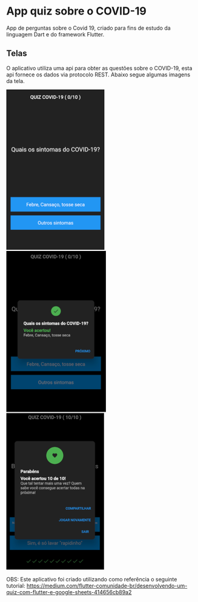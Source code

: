 # App quiz sobre o COVID-19

App de perguntas sobre o Covid 19, criado para fins de estudo da linguagem Dart e do framework Flutter.

## Telas

O aplicativo utiliza uma api para obter as questões sobre o COVID-19, esta api fornece os dados via protocolo REST. Abaixo segue algumas imagens da tela.

![](screens/tela1.png) ![](screens/tela2.png) ![](screens/tela3.png)


OBS: Este aplicativo foi criado utilizando como referência o seguinte tutorial: https://medium.com/flutter-comunidade-br/desenvolvendo-um-quiz-com-flutter-e-google-sheets-414656cb89a2
